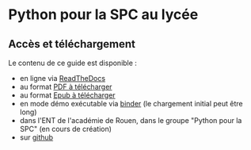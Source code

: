 Python pour la SPC au lycée
===========================

Accès et téléchargement
-----------------------

Le contenu de ce guide est disponible :

-   en ligne via
    [ReadTheDocs](https://pyspc.readthedocs.io/fr/latest/index.html#)
-   au format [PDF à
    télécharger](https://buildmedia.readthedocs.org/media/pdf/pyspc/latest/pyspc.pdf)
-   au format [Epub à
    télécharger](https://readthedocs.org/projects/pyspc/downloads/epub/latest/)
-   en mode démo exécutable via
    [binder](https://mybinder.org/v2/gh/jmbarbier/pyspc/master) (le
    chargement initial peut être long)
-   dans l\'ENT de l\'académie de Rouen, dans le groupe \"Python pour la
    SPC\" (en cours de création)
-   sur [github](https://github.com/jmbarbier/pyspc)
